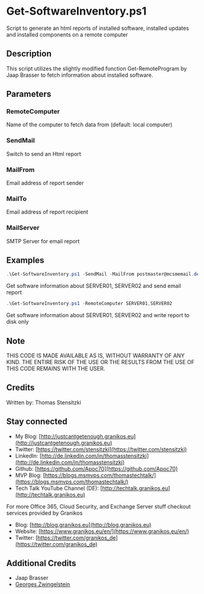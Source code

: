 # Get-SoftwareInventory.ps1

Script to generate an html reports of installed software, installed updates and installed components on a remote computer

## Description

This script utilizes the slightly modified function Get-RemoteProgram by Jaap Brasser to fetch information about installed software.

## Parameters

### RemoteComputer

Name of the computer to fetch data from (default: local computer)

### SendMail

Switch to send an Html report

### MailFrom

Email address of report sender

### MailTo

Email address of report recipient

### MailServer

SMTP Server for email report

## Examples

``` PowerShell
.\Get-SoftwareInventory.ps1 -SendMail -MailFrom postmaster@mcsmemail.de -MailTo it-support@mcsmemail.de -MailServer mymailserver.mcsmemail.de -RemoteComputer SERVER01,SERVER02
```

Get software information about SERVER01, SERVER02 and send email report

``` PowerShell
.\Get-SoftwareInventory.ps1 -RemoteComputer SERVER01,SERVER02
```

Get software information about SERVER01, SERVER02 and write report to disk only

## Note

THIS CODE IS MADE AVAILABLE AS IS, WITHOUT WARRANTY OF ANY KIND. THE ENTIRE
RISK OF THE USE OR THE RESULTS FROM THE USE OF THIS CODE REMAINS WITH THE USER.

## Credits

Written by: Thomas Stensitzki

## Stay connected

- My Blog: [http://justcantgetenough.granikos.eu](http://justcantgetenough.granikos.eu)
- Twitter: [https://twitter.com/stensitzki](https://twitter.com/stensitzki)
- LinkedIn: [http://de.linkedin.com/in/thomasstensitzki](http://de.linkedin.com/in/thomasstensitzki)
- Github: [https://github.com/Apoc70](https://github.com/Apoc70)
- MVP Blog: [https://blogs.msmvps.com/thomastechtalk/](https://blogs.msmvps.com/thomastechtalk/)
- Tech Talk YouTube Channel (DE): [http://techtalk.granikos.eu](http://techtalk.granikos.eu)

For more Office 365, Cloud Security, and Exchange Server stuff checkout services provided by Granikos

- Blog: [http://blog.granikos.eu](http://blog.granikos.eu)
- Website: [https://www.granikos.eu/en/](https://www.granikos.eu/en/)
- Twitter: [https://twitter.com/granikos_de](https://twitter.com/granikos_de)

## Additional Credits

* Jaap Brasser
* [Georges Zwingelstein](https://gallery.technet.microsoft.com/scriptcenter/site/profile?userName=Georges%20Zwingelstein)
